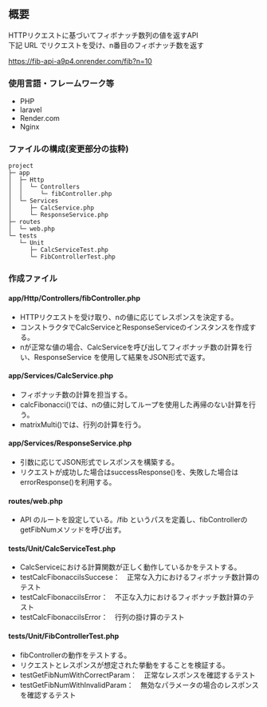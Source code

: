 ## 概要
HTTPリクエストに基づいてフィボナッチ数列の値を返すAPI  
下記 URL でリクエストを受け、n番目のフィボナッチ数を返す

https://fib-api-a9p4.onrender.com/fib?n=10

### 使用言語・フレームワーク等
- PHP
- laravel
- Render.com
- Nginx

### ファイルの構成(変更部分の抜粋)
```
project
├─ app
│  ├─ Http
│  │  └─ Controllers
│  │     └─ fibController.php
│  └─ Services
│     ├─ CalcService.php
│     └─ ResponseService.php
├─ routes
│  └─ web.php
└─ tests
   └─ Unit
      ├─ CalcServiceTest.php
      └─ FibControllerTest.php
```

### 作成ファイル
#### app/Http/Controllers/fibController.php

- HTTPリクエストを受け取り、nの値に応じてレスポンスを決定する。
- コンストラクタでCalcServiceとResponseServiceのインスタンスを作成する。
- nが正常な値の場合、CalcServiceを呼び出してフィボナッチ数の計算を行い、ResponseService を使用して結果をJSON形式で返す。

#### app/Services/CalcService.php

- フィボナッチ数の計算を担当する。
- calcFibonacci()では、nの値に対してループを使用した再帰のない計算を行う。
- matrixMulti()では、行列の計算を行う。

#### app/Services/ResponseService.php

- 引数に応じてJSON形式でレスポンスを構築する。
- リクエストが成功した場合はsuccessResponse()を、失敗した場合はerrorResponse()を利用する。

#### routes/web.php

- API のルートを設定している。/fib というパスを定義し、fibControllerのgetFibNumメソッドを呼び出す。

#### tests/Unit/CalcServiceTest.php

- CalcServiceにおける計算関数が正しく動作しているかをテストする。
- testCalcFibonacciIsSuccese：　正常な入力におけるフィボナッチ数計算のテスト
- testCalcFibonacciIsError：　不正な入力におけるフィボナッチ数計算のテスト
- testCalcFibonacciIsError：　行列の掛け算のテスト

#### tests/Unit/FibControllerTest.php

- fibControllerの動作をテストする。
- リクエストとレスポンスが想定された挙動をすることを検証する。
- testGetFibNumWithCorrectParam：　正常なレスポンスを確認するテスト
- testGetFibNumWithInvalidParam：　無効なパラメータの場合のレスポンスを確認するテスト
